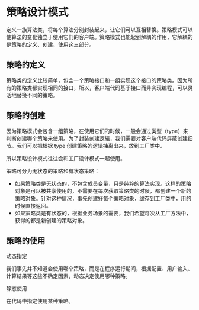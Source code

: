 # 策略设计模式

定义一族算法类，将每个算法分别封装起来，让它们可以互相替换。策略模式可以使算法的变化独立于使用它们的客户端。策略模式也能起到解耦的作用，它解耦的是策略的定义、创建、使用这三部分。

## 策略的定义

策略类的定义比较简单，包含一个策略接口和一组实现这个接口的策略类。因为所有的策略类都实现相同的接口，所以，客户端代码基于接口而非实现编程，可以灵活地替换不同的策略。

## 策略的创建

因为策略模式会包含一组策略，在使用它们的时候，一般会通过类型（type）来判断创建哪个策略来使用。为了封装创建逻辑，我们需要对客户端代码屏蔽创建细节。我们可以把根据 type 创建策略的逻辑抽离出来，放到工厂类中。

所以策略设计模式往往会和工厂设计模式一起使用。



策略可分为无状态的策略和有状态策略：

- 如果策略类是无状态的，不包含成员变量，只是纯粹的算法实现。这样的策略对象是可以被共享使用的，不需要在每次获取策略类的时候，都创建一个新的策略对象。针对这种情况，事先创建好每个策略对象，缓存到工厂类中，用的时候直接返回。
- 如果策略类是有状态的，根据业务场景的需要，我们希望每次从工厂方法中，获得的都是新创建的策略对象。

## 策略的使用

动态指定

我们事先并不知道会使用哪个策略，而是在程序运行期间，根据配置、用户输入、计算结果等这些不确定因素，动态决定使用哪种策略。



静态使用

在代码中指定使用某种策略。

